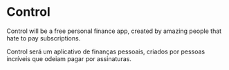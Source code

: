 # Control

Control will be a free personal finance app, created by amazing people that hate to pay subscriptions.

Control será um aplicativo de finanças pessoais, criados por pessoas incríveis que odeiam pagar por assinaturas.
